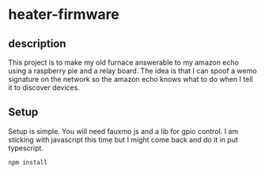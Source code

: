 # heater-firmware

## description
This project is to make my old furnace answerable to my amazon echo using a raspberry pie and a relay board. The idea is that I can spoof a wemo signature on the network so the amazon echo knows what to do when I tell it to discover devices. 

## Setup 
Setup is simple. You will need fauxmo js and a lib for gpio control. I am sticking with javascript this time but I might come back and do it in put typescript. 
```
npm install
```
